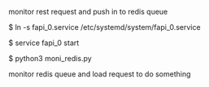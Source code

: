 
monitor rest request and push in to redis queue

$ ln -s fapi_0.service /etc/systemd/system/fapi_0.service

$ service fapi_0 start


$ python3 moni_redis.py

monitor redis queue and load request to do something

